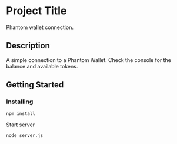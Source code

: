 # Project Title

Phantom wallet connection.

## Description

A simple connection to a Phantom Wallet. Check the console for the balance and available tokens.

## Getting Started


### Installing

```
npm install
```

Start server

```
node server.js
```
